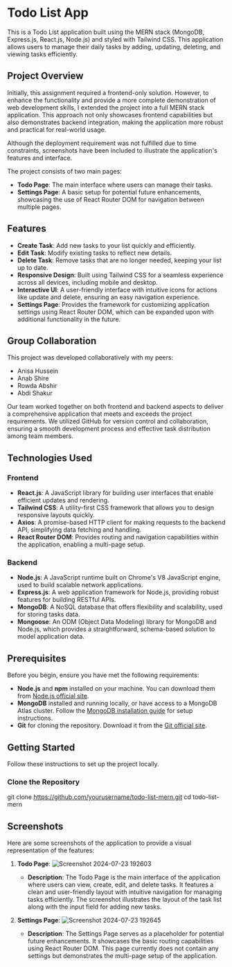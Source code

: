 # Todo List App

This is a Todo List application built using the MERN stack (MongoDB, Express.js, React.js, Node.js) and styled with Tailwind CSS. This application allows users to manage their daily tasks by adding, updating, deleting, and viewing tasks efficiently.

## Project Overview

Initially, this assignment required a frontend-only solution. However, to enhance the functionality and provide a more complete demonstration of web development skills, I extended the project into a full MERN stack application. This approach not only showcases frontend capabilities but also demonstrates backend integration, making the application more robust and practical for real-world usage.

Although the deployment requirement was not fulfilled due to time constraints, screenshots have been included to illustrate the application's features and interface.

The project consists of two main pages:
- **Todo Page**: The main interface where users can manage their tasks.
- **Settings Page**: A basic setup for potential future enhancements, showcasing the use of React Router DOM for navigation between multiple pages.

## Features

- **Create Task**: Add new tasks to your list quickly and efficiently.
- **Edit Task**: Modify existing tasks to reflect new details.
- **Delete Task**: Remove tasks that are no longer needed, keeping your list up to date.
- **Responsive Design**: Built using Tailwind CSS for a seamless experience across all devices, including mobile and desktop.
- **Interactive UI**: A user-friendly interface with intuitive icons for actions like update and delete, ensuring an easy navigation experience.
- **Settings Page**: Provides the framework for customizing application settings using React Router DOM, which can be expanded upon with additional functionality in the future.

## Group Collaboration

This project was developed collaboratively with my peers:
- Anisa Hussein
- Anab Shire
- Rowda Abshir
- Abdi Shakur

Our team worked together on both frontend and backend aspects to deliver a comprehensive application that meets and exceeds the project requirements. We utilized GitHub for version control and collaboration, ensuring a smooth development process and effective task distribution among team members.

## Technologies Used

### Frontend

- **React.js**: A JavaScript library for building user interfaces that enable efficient updates and rendering.
- **Tailwind CSS**: A utility-first CSS framework that allows you to design responsive layouts quickly.
- **Axios**: A promise-based HTTP client for making requests to the backend API, simplifying data fetching and handling.
- **React Router DOM**: Provides routing and navigation capabilities within the application, enabling a multi-page setup.

### Backend

- **Node.js**: A JavaScript runtime built on Chrome's V8 JavaScript engine, used to build scalable network applications.
- **Express.js**: A web application framework for Node.js, providing robust features for building RESTful APIs.
- **MongoDB**: A NoSQL database that offers flexibility and scalability, used for storing tasks data.
- **Mongoose**: An ODM (Object Data Modeling) library for MongoDB and Node.js, which provides a straightforward, schema-based solution to model application data.

## Prerequisites

Before you begin, ensure you have met the following requirements:

- **Node.js** and **npm** installed on your machine. You can download them from [Node.js official site](https://nodejs.org/).
- **MongoDB** installed and running locally, or have access to a MongoDB Atlas cluster. Follow the [MongoDB installation guide](https://docs.mongodb.com/manual/installation/) for setup instructions.
- **Git** for cloning the repository. Download it from the [Git official site](https://git-scm.com/).

## Getting Started

Follow these instructions to set up the project locally.

### Clone the Repository

git clone https://github.com/yourusername/todo-list-mern.git
cd todo-list-mern


## Screenshots

Here are some screenshots of the application to provide a visual representation of the features:

1. **Todo Page**: 
 ![Screenshot 2024-07-23 192603](https://github.com/user-attachments/assets/a386d1c4-a0f5-4071-8854-495977c997b8)

   - **Description**: The Todo Page is the main interface of the application where users can view, create, edit, and delete tasks. It features a clean and user-friendly layout with intuitive navigation for managing tasks efficiently. The screenshot illustrates the layout of the task list along with the input field for adding new tasks.


3. **Settings Page**: 
![Screenshot 2024-07-23 192645](https://github.com/user-attachments/assets/4fcd788a-7caf-4ce3-8baf-2a60b3c2a7c1)
   - **Description**: The Settings Page serves as a placeholder for potential future enhancements. It showcases the basic routing capabilities using React Router DOM. This page currently does not contain any settings but demonstrates the multi-page setup of the application.

